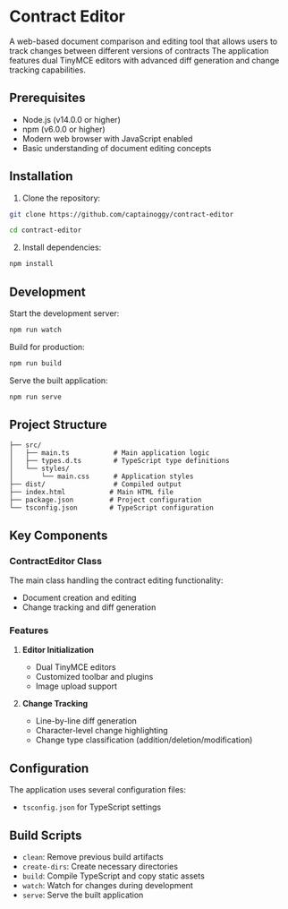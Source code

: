 # Contract Editor

A web-based document comparison and editing tool that allows users to track changes between different versions of contracts  The application features dual TinyMCE editors with advanced diff generation and change tracking capabilities.



## Prerequisites

- Node.js (v14.0.0 or higher)
- npm (v6.0.0 or higher)
- Modern web browser with JavaScript enabled
- Basic understanding of document editing concepts

## Installation

1. Clone the repository:
```bash
git clone https://github.com/captainoggy/contract-editor

cd contract-editor
```

2. Install dependencies:
```bash
npm install
```

## Development

Start the development server:
```bash
npm run watch
```

Build for production:
```bash
npm run build
```

Serve the built application:
```bash
npm run serve
```

## Project Structure

```
├── src/
│   ├── main.ts           # Main application logic
│   ├── types.d.ts        # TypeScript type definitions
│   └── styles/
│       └── main.css      # Application styles
├── dist/                 # Compiled output
├── index.html           # Main HTML file
├── package.json         # Project configuration
└── tsconfig.json        # TypeScript configuration
```

## Key Components

### ContractEditor Class

The main class handling the contract editing functionality:

- Document creation and editing
- Change tracking and diff generation


### Features

1. **Editor Initialization**
   - Dual TinyMCE editors
   - Customized toolbar and plugins
   - Image upload support

2. **Change Tracking**
   - Line-by-line diff generation
   - Character-level change highlighting
   - Change type classification (addition/deletion/modification)


## Configuration

The application uses several configuration files:

- `tsconfig.json` for TypeScript settings


## Build Scripts

- `clean`: Remove previous build artifacts
- `create-dirs`: Create necessary directories
- `build`: Compile TypeScript and copy static assets
- `watch`: Watch for changes during development
- `serve`: Serve the built application


```




